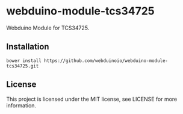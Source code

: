 # webduino-module-tcs34725

Webduino Module for TCS34725.

## Installation

```
bower install https://github.com/webduinoio/webduino-module-tcs34725.git
```

## License

This project is licensed under the MIT license, see LICENSE for more information.